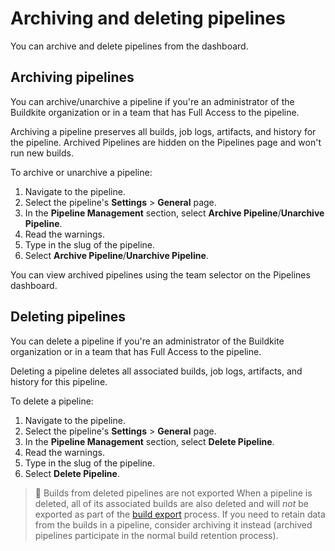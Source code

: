 # Archiving and deleting pipelines

You can archive and delete pipelines from the dashboard.

## Archiving pipelines

You can archive/unarchive a pipeline if you're an administrator of the Buildkite organization or in a team that has Full Access to the pipeline.

Archiving a pipeline preserves all builds, job logs, artifacts, and history for the pipeline. Archived Pipelines are hidden on the Pipelines page and won't run new builds.

To archive or unarchive a pipeline:

1. Navigate to the pipeline.
1. Select the pipeline's **Settings** > **General** page.
1. In the **Pipeline Management** section, select **Archive Pipeline**/**Unarchive Pipeline**.
1. Read the warnings.
1. Type in the slug of the pipeline.
1. Select **Archive Pipeline**/**Unarchive Pipeline**.

You can view archived pipelines using the team selector on the Pipelines dashboard.

## Deleting pipelines

You can delete a pipeline if you're an administrator of the Buildkite organization or in a team that has Full Access to the pipeline.

Deleting a pipeline deletes all associated builds, job logs, artifacts, and history for this pipeline.

To delete a pipeline:

1. Navigate to the pipeline.
1. Select the pipeline's **Settings** > **General** page.
1. In the **Pipeline Management** section, select **Delete Pipeline**.
1. Read the warnings.
1. Type in the slug of the pipeline.
1. Select **Delete Pipeline**.

> 🚧 Builds from deleted pipelines are not exported
> When a pipeline is deleted, all of its associated builds are also deleted and will _not_ be exported as part of the [build export](docs/pipelines/governance/build-exports) process.
> If you need to retain data from the builds in a pipeline, consider archiving it instead (archived pipelines participate in the normal build retention process).
